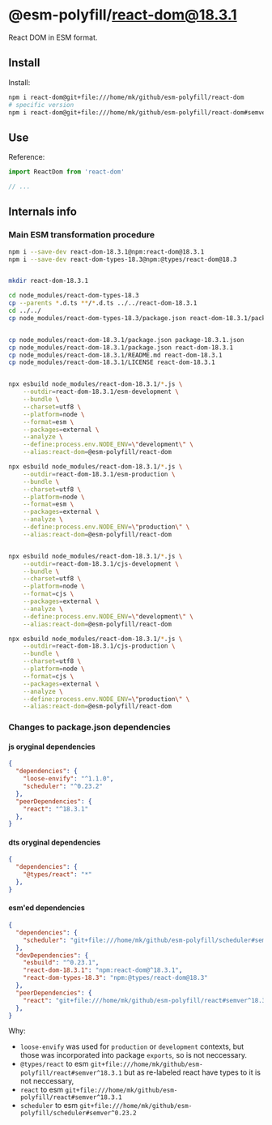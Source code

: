 # @esm-polyfill/react-dom@18.3.1

React DOM in ESM format.

## Install

Install:

```sh
npm i react-dom@git+file:///home/mk/github/esm-polyfill/react-dom
# specific version
npm i react-dom@git+file:///home/mk/github/esm-polyfill/react-dom#semver:^18.3.1
```

## Use 

Reference:

```ts
import ReactDom from 'react-dom'

// ...

```

## Internals info

### Main ESM transformation procedure

```sh
npm i --save-dev react-dom-18.3.1@npm:react-dom@18.3.1
npm i --save-dev react-dom-types-18.3@npm:@types/react-dom@18.3


mkdir react-dom-18.3.1

cd node_modules/react-dom-types-18.3
cp --parents *.d.ts **/*.d.ts ../../react-dom-18.3.1
cd ../../
cp node_modules/react-dom-types-18.3/package.json react-dom-18.3.1/package-types.json


cp node_modules/react-dom-18.3.1/package.json package-18.3.1.json
cp node_modules/react-dom-18.3.1/package.json react-dom-18.3.1
cp node_modules/react-dom-18.3.1/README.md react-dom-18.3.1
cp node_modules/react-dom-18.3.1/LICENSE react-dom-18.3.1


npx esbuild node_modules/react-dom-18.3.1/*.js \
    --outdir=react-dom-18.3.1/esm-development \
    --bundle \
    --charset=utf8 \
    --platform=node \
    --format=esm \
    --packages=external \
    --analyze \
    --define:process.env.NODE_ENV=\"development\" \
    --alias:react-dom=@esm-polyfill/react-dom

npx esbuild node_modules/react-dom-18.3.1/*.js \
    --outdir=react-dom-18.3.1/esm-production \
    --bundle \
    --charset=utf8 \
    --platform=node \
    --format=esm \
    --packages=external \
    --analyze \
    --define:process.env.NODE_ENV=\"production\" \
    --alias:react-dom=@esm-polyfill/react-dom


npx esbuild node_modules/react-dom-18.3.1/*.js \
    --outdir=react-dom-18.3.1/cjs-development \
    --bundle \
    --charset=utf8 \
    --platform=node \
    --format=cjs \
    --packages=external \
    --analyze \
    --define:process.env.NODE_ENV=\"development\" \
    --alias:react-dom=@esm-polyfill/react-dom

npx esbuild node_modules/react-dom-18.3.1/*.js \
    --outdir=react-dom-18.3.1/cjs-production \
    --bundle \
    --charset=utf8 \
    --platform=node \
    --format=cjs \
    --packages=external \
    --analyze \
    --define:process.env.NODE_ENV=\"production\" \
    --alias:react-dom=@esm-polyfill/react-dom
```




### Changes to package.json dependencies


#### js oryginal dependencies

```json
{
  "dependencies": {
    "loose-envify": "^1.1.0",
    "scheduler": "^0.23.2"
  },
  "peerDependencies": {
    "react": "^18.3.1"
  },
}
```

#### dts oryginal dependencies

```json
{
  "dependencies": {
    "@types/react": "*"
  },
}
```

#### esm'ed dependencies

```json
{
  "dependencies": {
    "scheduler": "git+file:///home/mk/github/esm-polyfill/scheduler#semver^0.23.2"
  },
  "devDependencies": {
    "esbuild": "^0.23.1",
    "react-dom-18.3.1": "npm:react-dom@^18.3.1",
    "react-dom-types-18.3": "npm:@types/react-dom@18.3"
  },
  "peerDependencies": {
    "react": "git+file:///home/mk/github/esm-polyfill/react#semver^18.3.1"
  },
}
```

Why:

* `loose-envify` was used for `production` or `development` 
  contexts, but those was incorporated into package `exports`,
  so is not neccessary.
* `@types/react` to esm `git+file:///home/mk/github/esm-polyfill/react#semver^18.3.1`
  but as re-labeled react have types to it is not neccessary,
* `react` to esm `git+file:///home/mk/github/esm-polyfill/react#semver^18.3.1`
* `scheduler` to esm `git+file:///home/mk/github/esm-polyfill/scheduler#semver^0.23.2`
